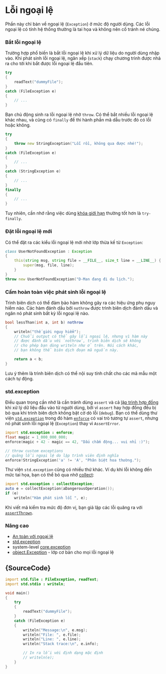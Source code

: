 # Lỗi ngoại lệ

Phần này chỉ bàn về ngoại lệ (`Exception`) ở mức độ người dùng.
Các lỗi ngoại lệ có tính hệ thống thường là tai họa và không nên cố tránh né chúng.

### Bắt lỗi ngoại lệ

Trường hợp phổ biến là bắt lỗi ngoại lệ khi xử lý dữ liệu do người dùng nhập vào.
Khi phát sinh lỗi ngoại lệ, ngăn xếp (`stack`) chạy chương trình được nhả
ra cho tới khi bắt được lỗi ngoại lệ đầu tiên.

```d
try
{
    readText("dummyFile");
}
catch (FileException e)
{
    // ...
}
```

Bạn chủ động sinh ra lỗi ngoại lệ nhờ `throw`.
Có thể bắt nhiều lỗi ngoại lệ khác nhau,
và cũng có `finally` để thi hành phần mã dẫu trước đó có lỗi hoặc không.


```d
try
{
    throw new StringException("Lỗi rồi, không qua được nhé!");
}
catch (FileException e)
{
    // ...
}
catch (StringException e)
{
    // ...
}
finally
{
    // ...
}
```

Tuy nhiên, cần nhớ rằng việc dùng [khóa giới hạn](gems/scope-guards) thường tốt hơn là `try-finally`.

### Đặt lỗi ngoại lệ mới

Có thể đặt ra các kiểu lỗi ngoại lệ mới nhờ lớp thừa kế từ `Exception`:

```d
class UserNotFoundException : Exception
{
    this(string msg, string file = __FILE__, size_t line = __LINE__) {
        super(msg, file, line);
    }
}
throw new UserNotFoundException("D-Man đang đi du lịch.");
```

### Cấm hoàn toàn việc phát sinh lỗi ngoại lệ

Trình biên dịch có thể đảm bảo hàm không gây ra các hiệu ứng phụ nguy hiểm nào.
Các hàm đánh dấu bởi `nothrow` được trình biên dịch đánh dấu
và ngăn nó phát sinh bất kỳ lỗi ngoại lệ nào.

```d
bool lessThan(int a, int b) nothrow
{
    writeln("thế giới nguy hiểm");
    // Chuỗi output có thể gây lỗi ngoại lệ, nhưng vì hàm này
    // được đánh dấu với `nothrow`, trình biên dịch sẽ không
    // cho phép bạn dùng writeln như ở trên. Nói cách khác,
    // bạn không thể biên dịch đoạn mã nguồn này.

    return a < b;
}
```

Lưu ý thêm là trình biên dịch có thể nội suy tính chất cho các mã mẫu
một cách tự động.

### std.exception

Điều quan trọng cần nhớ là cần tránh dùng `assert`
và cả [lập trình hợp đồng](gems/contract-programming) khi xử lý dữ liệu đầu vào
từ người dùng, bởi vì `assert` hay hợp đồng đều bị bỏ qua khi trình biên dịch
không bật cờ dò lỗi (`debug`). Bạn có thể dùng thư viện
[`std.exception`](https://dlang.org/phobos/std_exception.html)
trong đó hàm
[`enforce`](https://dlang.org/phobos/std_exception.html#enforce)
có vai trò tương tự `assert`, nhưng nó phát sinh lỗi ngoại lệ (`Exception`)
thay vì `AssertError`.

```d
import std.exception : enforce;
float magic = 1_000_000_000;
enforce(magic + 42 - magic == 42, "Dấu chấm động... vui nhỉ :)");

// throw custom exceptions
// quăng lỗi ngoại lệ do lập trình viên định nghĩa
enforce!StringException('a' != 'A', "Phân biệt hoa thường.");
```

Thư viện `std.exception` cũng có nhiều thứ khác. Ví dụ khi lỗi không đến
mức tai họa, bạn có thể bỏ qua nhờ
[collect](https://dlang.org/phobos/std_exception.html#collectException):

```d
import std.exception : collectException;
auto e = collectException(aDangerousOperation());
if (e)
    writeln("Hàm phát sinh lỗi ", e);
```

Khi viết mã kiểm tra mức độ đơn vị,
bạn giả lập các lỗi quăng ra với [`assertThrown`](https://dlang.org/phobos/std_exception.html#assertThrown).

### Nâng cao

- [An toàn với ngoại lệ](https://dlang.org/exception-safe.html)
- [std.exception](https://dlang.org/phobos/std_exception.html)
- system-level [core.exception](https://dlang.org/phobos/core_exception.html)
- [object.Exception](https://dlang.org/library/object/exception.html) - lớp cơ bản cho mọi lỗi ngoại lệ

## {SourceCode}

```d
import std.file : FileException, readText;
import std.stdio : writeln;

void main()
{
    try
    {
        readText("dummyFile");
    }
    catch (FileException e)
    {
        writeln("Message:\n", e.msg);
        writeln("File: ", e.file);
        writeln("Line: ", e.line);
        writeln("Stack trace:\n", e.info);

        // In ra lỗi với định dạng mặc định
        // writeln(e);
    }
}
```
